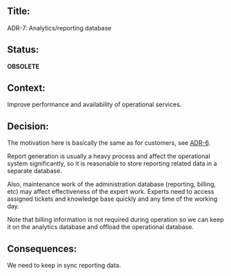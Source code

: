 ## Title: 
ADR-7: Analytics/reporting database

## Status: 
**OBSOLETE**

## Context: 
Improve performance and availability of operational services.

## Decision: 
The motivation here is basically the same as for customers, see [ADR-6](ADR-6-separate-customer-db.md).

Report generation is usually a heavy process and affect the operational system significantly, so it is reasonable to store reporting related data in a separate database.

Also, maintenance work of the administration database (reporting, billing, etc) may affect effectiveness of the expert work. Experts need to access assigned tickets and knowledge base quickly and any time of the working day.

Note that billing information is not required during operation so we can keep it on the analytics database and offload the operational database.

## Consequences: 

We need to keep in sync reporting data.
